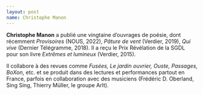 ```yaml
---
layout: post
name: Christophe Manon
---
```

**Christophe Manon** a publié une vingtaine d’ouvrages de poésie, dont récemment *Provisoires* (NOUS, 2022), *Pâture de vent* (Verdier, 2019), *Qui vive* (Dernier Télégramme, 2018). Il a reçu le Prix Révélation de la SGDL pour son livre *Extrêmes et lumineux* (Verdier, 2015).

Il collabore à des revues comme *Fusées, Le jardin ouvrier, Ouste, Passages, BoXon*, etc. et se produit dans des lectures et performances partout en France, parfois en collaboration avec des musiciens (Frédéric D. Oberland, Sing Sing, Thierry Müller, le groupe Arlt).